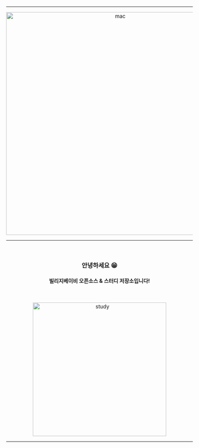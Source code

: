 <hr/>
<p align="center">
  <img width="600" alt="mac" src="https://user-images.githubusercontent.com/40454769/160104093-24bfcb76-4ee1-4cc8-966c-f458d2656af4.png">
</p>
<hr/>
<br />

<div align="center">
<h3> 안녕하세요 😁 </h3>
<h4> 빌리지베이비 오픈소스 & 스터디 저장소입니다! </h4>
</div>

<br />
<p align="center">
  <img width="360" alt="study" src="https://user-images.githubusercontent.com/40454769/160104105-09e55ffd-5a17-449d-b230-aa94b05455c2.png">
</p>
<hr/>
